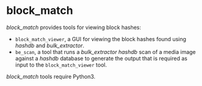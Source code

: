 # block_match
*block_match* provides tools for viewing block hashes:

* `block_match_viewer`, a GUI for viewing the block hashes found using *hashdb* and *bulk_extractor*.
* `be_scan`, a tool that runs a *bulk_extractor* *hashdb* scan of a media image against a *hashdb* database to generate the output that is required as input to the `block_match_viewer` tool.

*block_match* tools require Python3.

